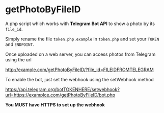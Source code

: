 # getPhotoByFileID
A php script which works with **Telegram Bot API** to show a photo by its `file_id`.


Simply rename the file `token.php.example` in `token.php` and set your `TOKEN` and `ENDPOINT`.

Once uploaded on a web server, you can access photos from Telegram using the url

http://example.com/getPhotoByFileID/?file_id=FILEIDFROMTELEGRAM

To enable the bot, just set the webhook using the setWebhook method

https://api.telegram.org/botTOKENHERE/setwebhook?url=https://examplce.com/getPhotoByFileID/bot.php

**You MUST have HTTPS to set up the webhook**
